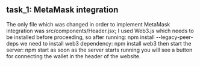 ## task_1: MetaMask integration

The only file which was changed in order to implement MetaMask integration was src/components/Header.jsx;
I used Web3.js which needs to be installed before proceeding, so after running:
npm install --legacy-peer-deps
we need to install web3 dependency:
npm install web3
then start the server:
npm start
as soon as the server starts running you will see a button for connecting the wallet in the header of the website.
